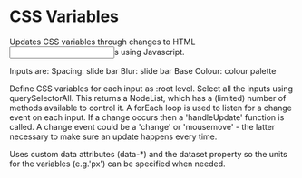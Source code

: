 # CSS Variables

Updates CSS variables through changes to HTML <input>s using Javascript.

Inputs are:
  Spacing: slide bar
  Blur: slide bar
  Base Colour: colour palette
  
Define CSS variables for each input as :root level.
Select all the inputs using querySelectorAll. This returns a NodeList, which has a (limited) number of methods available to control it.
A forEach loop is used to listen for a change event on each input. If a change occurs then a 'handleUpdate' function is called.
A change event could be a 'change' or 'mousemove' - the latter necessary to make sure an update happens every time.

Uses custom data attributes (data-*) and the dataset property so the units for the variables (e.g.'px') can be specified when needed.


